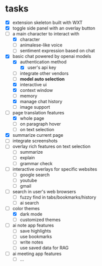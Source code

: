 # tasks

- [x] extension skeleton built with WXT
- [x] toggle side panel with an overlay button
- [ ] a main character to interact with
  - [x] character
  - [ ] animalese-like voice
  - [ ] sentiment expression based on chat
- [x] basic chat powered by openai models
  - [x] authentication method
    - [x] user's api key
  - [ ] integrate other vendors
  - [ ] **model auto selection**
  - [x] interactive ui
  - [x] context window
  - [ ] memory
  - [x] manage chat history
  - [ ] image support
- [ ] page translation features
  - [x] whole page
  - [ ] on paragraph hover
  - [ ] on text selection
- [x] summarize current page
- [ ] integrate screenshots
- [ ] overlay rich features on text selection
  - [ ] summarize
  - [ ] explain
  - [ ] grammar check
- [ ] interactive overlays for specific websites
  - [ ] google search
  - [ ] youtube
  - [ ] gmail
- [ ] search in user's web browsers
  - [ ] fuzzy find in tabs/bookmarks/history
  - [ ] ai search
- [ ] color themes
  - [x] dark mode
  - [ ] customized themes
- [ ] ai note app features
  - [ ] save highlights
  - [ ] use bookmarks
  - [ ] write notes
  - [ ] use saved data for RAG
- [ ] ai meeting app features
  - [ ] ...
